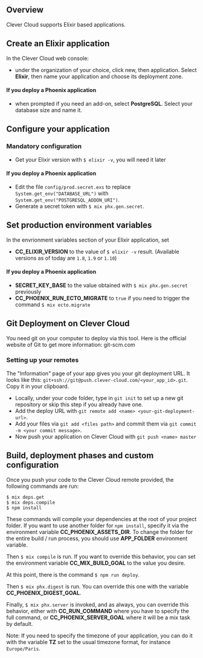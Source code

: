 ## Overview

Clever Cloud supports Elixir based applications.

## Create an Elixir application

In the Clever Cloud web console:
- under the organization of your choice, click new, then application. Select **Elixir**, then name your application and choose its deployment zone.


#### If you deploy a Phoenix application

- when prompted if you need an add-on, select **PostgreSQL**. Select your database size and name it.

## Configure your application

### Mandatory configuration

- Get your Elixir version with `$ elixir -v`, you will need it later

#### If you deploy a Phoenix application

- Edit the file `config/prod.secret.exs` to replace `System.get_env("DATABASE_URL")` with `System.get_env("POSTGRESQL_ADDON_URI")`.
- Generate a secret token with `$ mix phx.gen.secret`.

## Set production environment variables

In the envrionment variables section of your Elixir application, set

- **CC_ELIXIR_VERSION** to the value of `$ elixir -v` result. (Available versions as of today are `1.8`, `1.9` or `1.10`)


#### If you deploy a Phoenix application

- **SECRET_KEY_BASE** to the value obtained with `$ mix phx.gen.secret` previously
- **CC_PHOENIX_RUN_ECTO_MIGRATE** to `true` if you need to trigger the command `$ mix ecto.migrate`

## Git Deployment on Clever Cloud

You need git on your computer to deploy via this tool. Here is the official website of Git to get more information: git-scm.com

### Setting up your remotes

The "Information" page of your app gives you your git deployment URL. It looks like this:
`git+ssh://git@push.clever-cloud.com/<your_app_id>.git`. Copy it in your clipboard.

- Locally, under your code folder, type in `git init` to set up a new git repository or skip this step if you already have one.
- Add the deploy URL with `git remote add <name> <your-git-deployment-url>`.
- Add your files via `git add <files path>` and commit them via `git commit -m <your commit message>`.
- Now push your application on Clever Cloud with `git push <name> master`

## Build, deployment phases and custom configuration

Once you push your code to the Clever Cloud remote provided, the following commands are run:
```
$ mix deps.get
$ mix deps.compile
$ npm install
```
These commands will compile your dependencies at the root of your project folder. 
If you want to use another folder for `npm install`, specify it via the environment variable **CC_PHOENIX_ASSETS_DIR**.
To change the folder for the entire build / run process, you should use **APP_FOLDER** environment variable.

Then `$ mix compile` is run. If you want to override this behavior, you can set the environment variable **CC_MIX_BUILD_GOAL** to the value you desire.

At this point, there is the command `$ npm run deploy`.

Then `$ mix phx.digest` is run. You can override this one with the variable **CC_PHOENIX_DIGEST_GOAL**.

Finally, `$ mix phx.server` is invoked, and as always, you can override this behavior, either with **CC_RUN_COMMAND** where you have to specify the full command, or **CC_PHOENIX_SERVER_GOAL** where it will be a mix task by default.

Note: If you need to specify the timezone of your application, you can do it with the variable **TZ** set to the usual timezone format, for instance `Europe/Paris`.
